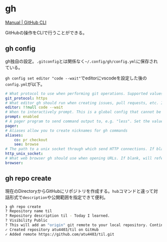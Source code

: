 # gh

[Manual | GitHub CLI](https://cli.github.com/manual/)

GitHubの操作をCLIで行うことができる。

## gh config

gh独自の設定。`.gitconfig`とは関係なく`~/.config/gh/config.yml`に保存されている。

`gh config set editor "code --wait"`でeditorにvscodeを設定した後の`config.yml`が以下。

```~/.config/gh/config.yml
# What protocol to use when performing git operations. Supported values: ssh, https
git_protocol: https
# What editor gh should run when creating issues, pull requests, etc. If blank, will refer to environment.
editor: !!null code --wait
# When to interactively prompt. This is a global config that cannot be overridden by hostname. Supported values: enabled, disabled
prompt: enabled
# A pager program to send command output to, e.g. "less". Set the value to "cat" to disable the pager.
pager:
# Aliases allow you to create nicknames for gh commands
aliases:
    co: pr checkout
    see: browse
# The path to a unix socket through which send HTTP connections. If blank, HTTP traffic will be handled by net/http.DefaultTransport.
http_unix_socket:
# What web browser gh should use when opening URLs. If blank, will refer to environment.
browser:
```

## gh repo create

現在のDirectoryからGitHubにリポジトリを作成する。`hub`コマンドと違って対話形式で`description`や公開範囲を指定できて便利。

```bash
❯ gh repo create
? Repository name til
? Repository description til - Today I learned.
? Visibility Public
? This will add an "origin" git remote to your local repository. Continue? Yes
✓ Created repository atu4403/til on GitHub
✓ Added remote https://github.com/atu4403/til.git
```
